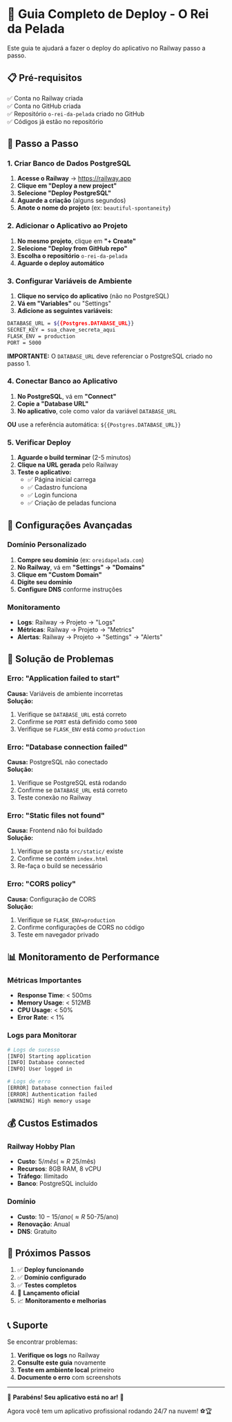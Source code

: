 # 🚀 Guia Completo de Deploy - O Rei da Pelada

Este guia te ajudará a fazer o deploy do aplicativo no Railway passo a passo.

## 📋 Pré-requisitos

✅ Conta no Railway criada  
✅ Conta no GitHub criada  
✅ Repositório `o-rei-da-pelada` criado no GitHub  
✅ Códigos já estão no repositório  

## 🎯 Passo a Passo

### **1. Criar Banco de Dados PostgreSQL**

1. **Acesse o Railway** → https://railway.app
2. **Clique em "Deploy a new project"**
3. **Selecione "Deploy PostgreSQL"**
4. **Aguarde a criação** (alguns segundos)
5. **Anote o nome do projeto** (ex: `beautiful-spontaneity`)

### **2. Adicionar o Aplicativo ao Projeto**

1. **No mesmo projeto**, clique em **"+ Create"**
2. **Selecione "Deploy from GitHub repo"**
3. **Escolha o repositório** `o-rei-da-pelada`
4. **Aguarde o deploy automático**

### **3. Configurar Variáveis de Ambiente**

1. **Clique no serviço do aplicativo** (não no PostgreSQL)
2. **Vá em "Variables"** ou "Settings"
3. **Adicione as seguintes variáveis:**

```bash
DATABASE_URL = ${{Postgres.DATABASE_URL}}
SECRET_KEY = sua_chave_secreta_aqui
FLASK_ENV = production
PORT = 5000
```

**IMPORTANTE:** O `DATABASE_URL` deve referenciar o PostgreSQL criado no passo 1.

### **4. Conectar Banco ao Aplicativo**

1. **No PostgreSQL**, vá em **"Connect"**
2. **Copie a "Database URL"**
3. **No aplicativo**, cole como valor da variável `DATABASE_URL`

**OU** use a referência automática: `${{Postgres.DATABASE_URL}}`

### **5. Verificar Deploy**

1. **Aguarde o build terminar** (2-5 minutos)
2. **Clique na URL gerada** pelo Railway
3. **Teste o aplicativo:**
   - ✅ Página inicial carrega
   - ✅ Cadastro funciona
   - ✅ Login funciona
   - ✅ Criação de peladas funciona

## 🔧 Configurações Avançadas

### **Domínio Personalizado**

1. **Compre seu domínio** (ex: `oreidapelada.com`)
2. **No Railway**, vá em **"Settings" → "Domains"**
3. **Clique em "Custom Domain"**
4. **Digite seu domínio**
5. **Configure DNS** conforme instruções

### **Monitoramento**

- **Logs**: Railway → Projeto → "Logs"
- **Métricas**: Railway → Projeto → "Metrics"
- **Alertas**: Railway → Projeto → "Settings" → "Alerts"

## 🐛 Solução de Problemas

### **Erro: "Application failed to start"**

**Causa:** Variáveis de ambiente incorretas  
**Solução:**
1. Verifique se `DATABASE_URL` está correto
2. Confirme se `PORT` está definido como `5000`
3. Verifique se `FLASK_ENV` está como `production`

### **Erro: "Database connection failed"**

**Causa:** PostgreSQL não conectado  
**Solução:**
1. Verifique se PostgreSQL está rodando
2. Confirme se `DATABASE_URL` está correto
3. Teste conexão no Railway

### **Erro: "Static files not found"**

**Causa:** Frontend não foi buildado  
**Solução:**
1. Verifique se pasta `src/static/` existe
2. Confirme se contém `index.html`
3. Re-faça o build se necessário

### **Erro: "CORS policy"**

**Causa:** Configuração de CORS  
**Solução:**
1. Verifique se `FLASK_ENV=production`
2. Confirme configurações de CORS no código
3. Teste em navegador privado

## 📊 Monitoramento de Performance

### **Métricas Importantes**
- **Response Time**: < 500ms
- **Memory Usage**: < 512MB
- **CPU Usage**: < 50%
- **Error Rate**: < 1%

### **Logs para Monitorar**
```bash
# Logs de sucesso
[INFO] Starting application
[INFO] Database connected
[INFO] User logged in

# Logs de erro
[ERROR] Database connection failed
[ERROR] Authentication failed
[WARNING] High memory usage
```

## 💰 Custos Estimados

### **Railway Hobby Plan**
- **Custo**: $5/mês (≈ R$ 25/mês)
- **Recursos**: 8GB RAM, 8 vCPU
- **Tráfego**: Ilimitado
- **Banco**: PostgreSQL incluído

### **Domínio**
- **Custo**: $10-15/ano (≈ R$ 50-75/ano)
- **Renovação**: Anual
- **DNS**: Gratuito

## 🎯 Próximos Passos

1. ✅ **Deploy funcionando**
2. ✅ **Domínio configurado**
3. ✅ **Testes completos**
4. 🚀 **Lançamento oficial**
5. 📈 **Monitoramento e melhorias**

## 📞 Suporte

Se encontrar problemas:

1. **Verifique os logs** no Railway
2. **Consulte este guia** novamente
3. **Teste em ambiente local** primeiro
4. **Documente o erro** com screenshots

---

🎉 **Parabéns! Seu aplicativo está no ar!** 🎉

Agora você tem um aplicativo profissional rodando 24/7 na nuvem! ⚽🏆

